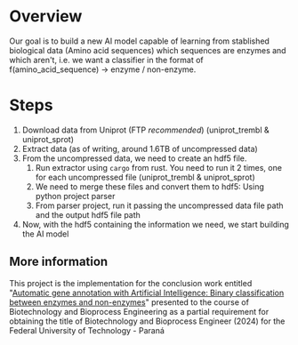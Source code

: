 # Overview
Our goal is to build a new AI model capable of learning from stablished biological data (Amino acid sequences) which sequences are enzymes and which aren't, i.e. we want a classifier in the format of f(amino_acid_sequence) -> enzyme / non-enzyme.

# Steps
1. Download data from Uniprot (FTP *recommended*) (uniprot_trembl & uniprot_sprot)
1. Extract data (as of writing, around 1.6TB of uncompressed data)
1. From the uncompressed data, we need to create an hdf5 file.
    1. Run extractor using `cargo` from rust. You need to run it 2 times, one for each uncompressed file (uniprot_trembl & uniprot_sprot)
    1. We need to merge these files and convert them to hdf5: Using python project parser
    1. From parser project, run it passing the uncompressed data file path and the output hdf5 file path
1. Now, with the hdf5 containing the information we need, we start building the AI model

## More information

This project is the implementation for the conclusion work entitled "[Automatic gene annotation with Artificial Intelligence: Binary classification between enzymes and non-enzymes](conclusion_work.pdf)" presented to the course of Biotechnology and Bioprocess Engineering as a partial requirement for obtaining the title of Biotechnology and Bioprocess Engineer (2024) for the Federal University of Technology - Paraná